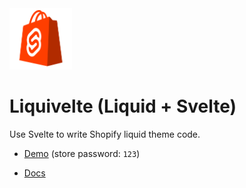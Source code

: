 <img alt="liquivelte icon" src="./src/public/liquivelte.png" width="100px" />

# Liquivelte (Liquid + Svelte)

Use Svelte to write Shopify liquid theme code.

- [Demo](https://liquivelte.myshopify.com) (store password: `123`)

- [Docs](https://liquivelte.js.org)


